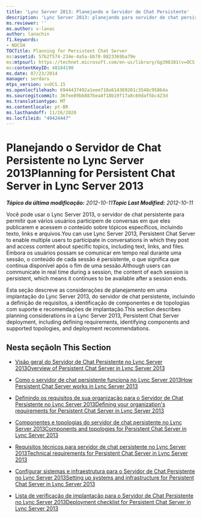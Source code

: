 ```yaml
---
title: 'Lync Server 2013: Planejando o Servidor de Chat Persistente'
description: 'Lync Server 2013: planejando para servidor de chat persistente.'
ms.reviewer: ''
ms.author: v-lanac
author: lanachin
f1.keywords:
- NOCSH
TOCTitle: Planning for Persistent Chat Server
ms:assetid: 57b2f574-234e-4a5a-bb78-8823369ba79e
ms:mtpsurl: https://technet.microsoft.com/en-us/library/Gg398381(v=OCS.15)
ms:contentKeyID: 48184190
ms.date: 07/23/2014
manager: serdars
mtps_version: v=OCS.15
ms.openlocfilehash: 6944437492a1eee718a614369201c3548c95864a
ms.sourcegitcommit: 36fee89bb887bea4f18b19f17a8c69daf5bc423d
ms.translationtype: MT
ms.contentlocale: pt-BR
ms.lasthandoff: 11/26/2020
ms.locfileid: "49424447"
---
```

# <a name="planning-for-persistent-chat-server-in-lync-server-2013"></a><span data-ttu-id="74206-103">Planejando o Servidor de Chat Persistente no Lync Server 2013</span><span class="sxs-lookup"><span data-stu-id="74206-103">Planning for Persistent Chat Server in Lync Server 2013</span></span>

<div data-xmlns="http://www.w3.org/1999/xhtml">

<div class="topic" data-xmlns="http://www.w3.org/1999/xhtml" data-msxsl="urn:schemas-microsoft-com:xslt" data-cs="https://msdn.microsoft.com/">

<div data-asp="https://msdn2.microsoft.com/asp">



</div>

<div id="mainSection">

<div id="mainBody"><span data-ttu-id="74206-104">

<span> </span></span><span class="sxs-lookup"><span data-stu-id="74206-104">

<span> </span></span></span>

<span data-ttu-id="74206-105">_**Tópico da última modificação:** 2012-10-11_</span><span class="sxs-lookup"><span data-stu-id="74206-105">_**Topic Last Modified:** 2012-10-11_</span></span>

<span data-ttu-id="74206-106">Você pode usar o Lync Server 2013, o servidor de chat persistente para permitir que vários usuários participem de conversas em que eles publicarem e acessem o conteúdo sobre tópicos específicos, incluindo texto, links e arquivos.</span><span class="sxs-lookup"><span data-stu-id="74206-106">You can use Lync Server 2013, Persistent Chat Server to enable multiple users to participate in conversations in which they post and access content about specific topics, including text, links, and files.</span></span> <span data-ttu-id="74206-107">Embora os usuários possam se comunicar em tempo real durante uma sessão, o conteúdo de cada sessão é persistente, o que significa que continua disponível após o fim de uma sessão.</span><span class="sxs-lookup"><span data-stu-id="74206-107">Although users can communicate in real time during a session, the content of each session is persistent, which means it continues to be available after a session ends.</span></span>

<span data-ttu-id="74206-108">Esta seção descreve as considerações de planejamento em uma implantação do Lync Server 2013, do servidor de chat persistente, incluindo a definição de requisitos, a identificação de componentes e de topologias com suporte e recomendações de implantação.</span><span class="sxs-lookup"><span data-stu-id="74206-108">This section describes planning considerations in a Lync Server 2013, Persistent Chat Server deployment, including defining requirements, identifying components and supported topologies, and deployment recommendations.</span></span>

<div>

## <a name="in-this-section"></a><span data-ttu-id="74206-109">Nesta seção</span><span class="sxs-lookup"><span data-stu-id="74206-109">In This Section</span></span>

  - [<span data-ttu-id="74206-110">Visão geral do Servidor de Chat Persistente no Lync Server 2013</span><span class="sxs-lookup"><span data-stu-id="74206-110">Overview of Persistent Chat Server in Lync Server 2013</span></span>](lync-server-2013-overview-of-persistent-chat-server.md)

  - [<span data-ttu-id="74206-111">Como o servidor de chat persistente funciona no Lync Server 2013</span><span class="sxs-lookup"><span data-stu-id="74206-111">How Persistent Chat Server works in Lync Server 2013</span></span>](lync-server-2013-how-persistent-chat-server-works.md)

  - [<span data-ttu-id="74206-112">Definindo os requisitos de sua organização para o Servidor de Chat Persistente no Lync Server 2013</span><span class="sxs-lookup"><span data-stu-id="74206-112">Defining your organization's requirements for Persistent Chat Server in Lync Server 2013</span></span>](lync-server-2013-defining-your-requirements-for-persistent-chat-server.md)

  - [<span data-ttu-id="74206-113">Componentes e topologias do servidor de chat persistente no Lync Server 2013</span><span class="sxs-lookup"><span data-stu-id="74206-113">Components and topologies for Persistent Chat Server in Lync Server 2013</span></span>](lync-server-2013-components-and-topologies-for-persistent-chat-server.md)

  - [<span data-ttu-id="74206-114">Requisitos técnicos para servidor de chat persistente no Lync Server 2013</span><span class="sxs-lookup"><span data-stu-id="74206-114">Technical requirements for Persistent Chat Server in Lync Server 2013</span></span>](lync-server-2013-technical-requirements-for-persistent-chat-server.md)

  - [<span data-ttu-id="74206-115">Configurar sistemas e infraestrutura para o Servidor de Chat Persistente no Lync Server 2013</span><span class="sxs-lookup"><span data-stu-id="74206-115">Setting up systems and infrastructure for Persistent Chat Server in Lync Server 2013</span></span>](lync-server-2013-setting-up-systems-and-infrastructure-for-persistent-chat-server.md)

  - [<span data-ttu-id="74206-116">Lista de verificação de implantação para o Servidor de Chat Persistente no Lync Server 2013</span><span class="sxs-lookup"><span data-stu-id="74206-116">Deployment checklist for Persistent Chat Server in Lync Server 2013</span></span>](lync-server-2013-deployment-checklist-for-persistent-chat-server.md)

<span data-ttu-id="74206-117"></div>

</div>

<span> </span>

</div>

</div>

</span><span class="sxs-lookup"><span data-stu-id="74206-117"></div>

</div>

<span> </span>

</div>

</div>

</span></span></div>

